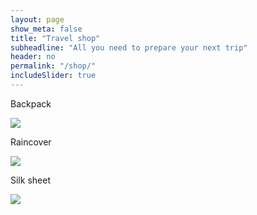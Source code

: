 ```yaml
---
layout: page
show_meta: false
title: "Travel shop"
subheadline: "All you need to prepare your next trip"
header: no
permalink: "/shop/"
includeSlider: true
---
```




<p>Backpack</p>
<a target="_blank"  href="https://www.amazon.com/gp/product/B019UTI40Y/ref=as_li_tl?ie=UTF8&camp=1789&creative=9325&creativeASIN=B019UTI40Y&linkCode=as2&tag=gdaytravelers-20&linkId=2e631ded73798448099535f0046da3fc"><img border="0" src="//ws-na.amazon-adsystem.com/widgets/q?_encoding=UTF8&MarketPlace=US&ASIN=B019UTI40Y&ServiceVersion=20070822&ID=AsinImage&WS=1&Format=_SL250_&tag=gdaytravelers-20" ></a><img src="//ir-na.amazon-adsystem.com/e/ir?t=gdaytravelers-20&l=am2&o=1&a=B019UTI40Y" width="1" height="1" border="0" alt="" style="border:none !important; margin:0px !important;" />
<p>Raincover</p>
<a target="_blank"  href="https://www.amazon.com/gp/product/B072FHFBRQ/ref=as_li_tl?ie=UTF8&camp=1789&creative=9325&creativeASIN=B072FHFBRQ&linkCode=as2&tag=gdaytravelers-20&linkId=a2a2f3a8c5fe45f3995bb17c1c1485ac"><img border="0" src="//ws-na.amazon-adsystem.com/widgets/q?_encoding=UTF8&MarketPlace=US&ASIN=B072FHFBRQ&ServiceVersion=20070822&ID=AsinImage&WS=1&Format=_SL250_&tag=gdaytravelers-20" ></a><img src="//ir-na.amazon-adsystem.com/e/ir?t=gdaytravelers-20&l=am2&o=1&a=B072FHFBRQ" width="1" height="1" border="0" alt="" style="border:none !important; margin:0px !important;" />
<p>Silk sheet</p>
<a target="_blank"  href="https://www.amazon.com/gp/product/B00DUQ9HU0/ref=as_li_tl?ie=UTF8&camp=1789&creative=9325&creativeASIN=B00DUQ9HU0&linkCode=as2&tag=gdaytravelers-20&linkId=86b55ea1ac04ef83402a2a335b34f851"><img border="0" src="//ws-na.amazon-adsystem.com/widgets/q?_encoding=UTF8&MarketPlace=US&ASIN=B00DUQ9HU0&ServiceVersion=20070822&ID=AsinImage&WS=1&Format=_SL250_&tag=gdaytravelers-20" ></a><img src="//ir-na.amazon-adsystem.com/e/ir?t=gdaytravelers-20&l=am2&o=1&a=B00DUQ9HU0" width="1" height="1" border="0" alt="" style="border:none !important; margin:0px !important;" />


